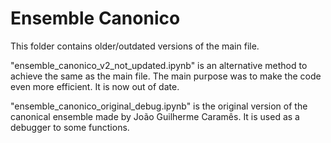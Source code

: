 # Ensemble Canonico

This folder contains older/outdated versions of the main file.

"ensemble_canonico_v2_not_updated.ipynb" is an alternative method to achieve the same as the main file. The main purpose was to make the code even more efficient. It is now out of date.

"ensemble_canonico_original_debug.ipynb" is the original version of the canonical ensemble made by João Guilherme Caramês. It is used as a debugger to some functions.
